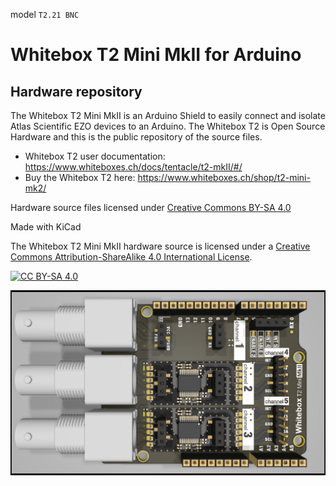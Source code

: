 model `T2.21 BNC`
# Whitebox T2 Mini MkII for Arduino

## Hardware repository

The Whitebox T2 Mini MkII is an Arduino Shield to easily connect and isolate Atlas Scientific EZO devices to an Arduino. The Whitebox T2 is Open Source Hardware and this is the public repository of the source files.

- Whitebox T2 user documentation: https://www.whiteboxes.ch/docs/tentacle/t2-mkII/#/
- Buy the Whitebox T2 here: https://www.whiteboxes.ch/shop/t2-mini-mk2/

Hardware source files licensed under [Creative Commons BY-SA 4.0](http://creativecommons.org/licenses/by-sa/4.0/)

Made with KiCad

The Whitebox T2 Mini MkII hardware source is licensed under a
[Creative Commons Attribution-ShareAlike 4.0 International License][cc-by-sa].

[![CC BY-SA 4.0][cc-by-sa-image]][cc-by-sa]

[cc-by-sa]: http://creativecommons.org/licenses/by-sa/4.0/
[cc-by-sa-image]: https://licensebuttons.net/l/by-sa/4.0/88x31.png
[cc-by-sa-shield]: https://img.shields.io/badge/License-CC%20BY--SA%204.0-lightgrey.svg

![Whitebox T2 Mini MkII](https://github.com/whitebox-labs/whitebox-t2-oshw/raw/main/fabrication/whitebox-t2-mkII-preview.png)
